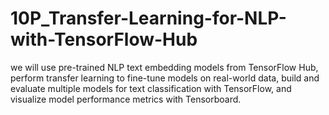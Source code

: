 # 10P_Transfer-Learning-for-NLP-with-TensorFlow-Hub
 we will use pre-trained NLP text embedding models from TensorFlow Hub, perform transfer learning to fine-tune models on real-world data, build and evaluate multiple models for text classification with TensorFlow, and visualize model performance metrics with Tensorboard.
